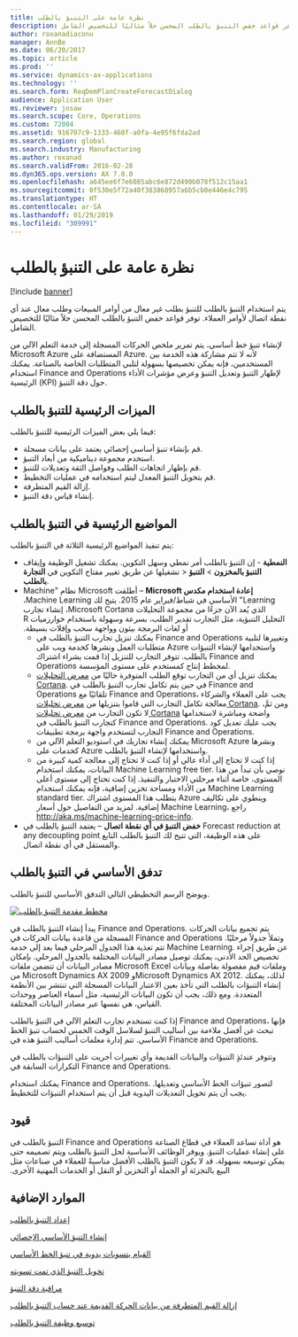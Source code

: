```yaml
---
title: نظرة عامة على التنبؤ بالطلب‬
description: يتم استخدام التنبؤ بالطلب للتنبؤ بطلب غير معال من أوامر المبيعات وطلب معال عند أي نقطة اتصال لأوامر العملاء. توفر قواعد خفض التنبؤ بالطلب المحسن حلاً مثاليًا للتخصيص الشامل.
author: roxanadiaconu
manager: AnnBe
ms.date: 06/20/2017
ms.topic: article
ms.prod: ''
ms.service: dynamics-ax-applications
ms.technology: ''
ms.search.form: ReqDemPlanCreateForecastDialog
audience: Application User
ms.reviewer: josaw
ms.search.scope: Core, Operations
ms.custom: 72004
ms.assetid: 916707c9-1333-460f-a0fa-4e95f6fda2ad
ms.search.region: global
ms.search.industry: Manufacturing
ms.author: roxanad
ms.search.validFrom: 2016-02-28
ms.dyn365.ops.version: AX 7.0.0
ms.openlocfilehash: a645ee6f7e6085abc6e872d490b078f512c15aa1
ms.sourcegitcommit: 0f530e5f72a40f383868957a6b5cb0e446e4c795
ms.translationtype: HT
ms.contentlocale: ar-SA
ms.lasthandoff: 01/29/2019
ms.locfileid: "309991"
---
```

# <a name="demand-forecasting-overview"></a>نظرة عامة على التنبؤ بالطلب‬

[!include [banner](../includes/banner.md)]

يتم استخدام التنبؤ بالطلب للتنبؤ بطلب غير معال من أوامر المبيعات وطلب معال عند أي نقطة اتصال لأوامر العملاء. توفر قواعد خفض التنبؤ بالطلب المحسن حلاً مثاليًا للتخصيص الشامل.

لإنشاء تنبؤ خط أساسي، يتم تمرير ملخص الحركات المسجلة إلى خدمة التعلم الآلي من Microsoft Azure المستضافة على Azure. لأنه لا تتم مشاركة هذه الخدمة بين المستخدمين، فإنه يمكن تخصيصها بسهولة لتلبي المتطلبات الخاصة بالصناعة. يمكنك استخدام Finance and Operations لإظهار التنبؤ وتعديل التنبؤ وعرض مؤشرات الأداء الرئيسية (KPI) حول دقة التنبؤ.

## <a name="key-features-of-demand-forecasting"></a>الميزات الرئيسية للتنبؤ بالطلب
فيما يلي بعض الميزات الرئيسية للتنبؤ بالطلب:

-   قم بإنشاء تنبؤ أساسي إحصائي يعتمد على بيانات مسجلة.
-   استخدم مجموعة ديناميكية من أبعاد التنبؤ.
-   قم بإظهار اتجاهات الطلب وفواصل الثقة وتعديلات للتنبؤ.
-   قم بتخويل التنبؤ المعدل ليتم استخدامه في عمليات التخطيط.
-   إزالة القيم المتطرفة.
-   إنشاء قياس دقة التنبؤ.

## <a name="major-themes-in-demand-forecasting"></a>المواضيع الرئيسية في التنبؤ بالطلب
يتم تنفيذ المواضيع الرئيسية الثلاثة في التنبؤ بالطلب:

-   **النمطية** - إن التنبؤ بالطلب أمر نمطي وسهل التكوين. يمكنك تشغيل الوظيفة وإيقاف تشغيلها عن طريق تغيير مفتاح التكوين في **التجارة‏‎** &gt; **التنبؤ بالمخزون** &gt; **التنبؤ بالطلب**.
-   **‬‏‫إعادة استخدام مكدس Microsoft** – أطلقت Microsoft نظام "Machine Learning" الأساسي في شباط/فبراير عام 2015. يتيح لك Machine Learning، الذي يُعد الآن جزءًا من مجموعة التحليلات Microsoft Cortana، إنشاء تجارب التحليل التنبؤية، مثل التجارب تقدير الطلب، بسرعة وسهولة باستخدام خوارزميات R أو لغات البرمجة بيثون وواجهة سحب وإفلات بسيطة.‬
    -   يمكنك تنزيل تجارب التنبؤ بالطلب في Finance and Operations وتغييرها لتلبية متطلبات العمل ونشرها كخدمة ويب على Azure واستخدامها لإنشاء التنبؤات بالطلب. تتوفر التجارب للتنزيل إذا قمت بشراء اشتراك Finance and Operations لمخطط إنتاج كمستخدم على مستوى المؤسسة.
    -   يمكنك تنزيل أي من التجارب توقع الطلب المتوفرة حاليًا من [معرض التحليلات Cortana](https://gallery.cortanaanalytics.com/). في حين يتم تكامل تجارب التنبؤ بالطلب في Finance and Operations تلقائيًا مع Finance and Operations، يجب على العملاء والشركاء معالجة تكامل التجارب التي قاموا بتنزيلها من [معرض تحليلات Cortana](https://gallery.cortanaanalytics.com/). ومن ثمَّ، لا تكون التجارب من [معرض تحليلات Cortana](https://gallery.cortanaanalytics.com/) واضحة ومباشرة لاستخدامها كتجارب التنبؤ بالطلب في Finance and Operations. يجب عليك تعديل كود التجارب لتستخدم واجهة برمجة تطبيقات Finance and Operations.
    -   يمكنك إنشاء تجاربك في استوديو التعلم الآلي من Microsoft Azure ونشرها كخدمات على Azure واستخدامها لإنشاء التنبؤ بالطلب.
    -   إذا كنت لا تحتاج إلى أداء عالي أو إذا كنت لا تحتاج إلى معالجة كمية كبيرة من البيانات، يمكنك استخدام Machine Learning free tier. نوصي بأن تبدأ من هذا المستوى، خاصة أثناء مرحلتي الاختبار والتنفيذ. إذا كنت تحتاج إلى مستوى أعلى من الأداء ومساحة تخزين إضافية، فإنه يمكنك استخدام Machine Learning standard tier. يتطلب هذا المستوى اشتراك Azure وينطوي على تكاليف إضافية. لمزيد من التفاصيل حول أسعار Machine Learning، راجع <http://aka.ms/machine-learning-price-info>.
-   **خفض التنبؤ في أي نقطة اتصال** – يعتمد التنبؤ بالطلب في Forecast reduction at any decoupling point على هذه الوظيفة، التي تتيح لك التنبؤ بالطلب التابع والمستقل في أي نقطة اتصال.

## <a name="basic-flow-in-demand-forecasting"></a>تدفق الأساسي في التنبؤ بالطلب
ويوضح الرسم التخطيطي التالي التدفق الأساسي للتنبؤ بالطلب. 

[![مخطط مقدمة التنبؤ بالطلب‬‏‫](./media/demand-forecasting-introduction.png)](./media/demand-forecasting-introduction.png)

يبدأ إنشاء التنبؤ بالطلب في Finance and Operations. يتم تجميع بيانات الحركات المسجلة من قاعدة بيانات الحركات في Finance and Operations وتملأ جدولاً مرحليًا. تتم تغذية هذا الجدول المرحلي فيما بعد إلى خدمة Machine Learning. عن طريق إجراء تخصيص الحد الأدنى، يمكنك توصيل مصادر البيانات المختلفة بالجدول المرحلي.‬ بإمكان مصادر البيانات أن تتضمن ملفات Microsoft Excel وملفات قيم مفصولة بفاصلة وبيانات من Microsoft Dynamics AX 2009 وMicrosoft Dynamics AX 2012. لذلك، يمكنك إنشاء التنبؤات بالطلب التي تأخذ بعين الاعتبار البيانات المسجلة التي تنتشر بين الأنظمة المتعددة.‬ ومع ذلك، يجب أن تكون البيانات الرئيسية، مثل أسماء العناصر ووحدات القياس، هي نفسها عبر مصادر البيانات المختلفة.

إذا كنت تستخدم تجارب التعلم الآلي في التنبؤ بالطلب Finance and Operations، فإنها تبحث عن أفضل ملاءمة بين أساليب التنبؤ لسلاسل الوقت الخمس لحساب تنبؤ الخط الأساسي. تتم إدارة معلمات أساليب التنبؤ هذه في Finance and Operations. 

وتتوفر عندئذٍ التنبؤات والبيانات القديمة وأي تغييرات أجريت على التنبؤات بالطلب في التكرارات السابقة في Finance and Operations. 

يمكنك استخدام Finance and Operations. لتصور تنبؤات الخط الأساسي وتعديلها. يجب أن يتم تخويل التعديلات اليدوية قبل أن يتم استخدام التنبؤات للتخطيط.

## <a name="limitations"></a>قيود
التنبؤ بالطلب في Finance and Operations هو أداة تساعد العملاء في قطاع الصناعة على إنشاء عمليات التنبؤ. ‏‫ويوفر الوظائف الأساسية لحل التنبؤ بالطلب ويتم تصميمه حتى يمكن توسيعه بسهولة. قد لا يكون التنبؤ بالطلب الأفضل مناسبةً للعملاء في صناعات مثل البيع بالتجزئة أو الجملة أو التخزين أو النقل أو الخدمات المهنية الأخرى.‬

<a name="additional-resources"></a>الموارد الإضافية
--------

[إعداد التنبؤ بالطلب](demand-forecasting-setup.md)

[إنشاء التنبؤ الأساسي الإحصائي](generate-statistical-baseline-forecast.md)

[القيام بتسويات يدوية في تنبؤ الخط الأساسي](manual-adjustments-baseline-forecast.md)

[تخويل ‏‫التنبؤ الذي تمت تسويته](authorize-adjusted-forecast.md)

[مراقبة دقة التنبؤ](monitor-forecast-accuracy.md)

[إزالة القيم المتطرفة من بيانات الحركة القديمة عند حساب التنبؤ بالطلب](remove-historical-outliers-calculating-demand-forecast.md)

[توسيع وظيفة التنبؤ بالطلب](https://www.youtube.com/watch?v=4OIKIXLiNjI&feature=youtu.be)



